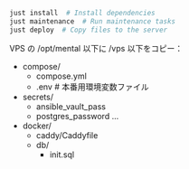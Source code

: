 ```bash
just install  # Install dependencies
just maintenance  # Run maintenance tasks
just deploy  # Copy files to the server
```

VPS の /opt/mental 以下に /vps 以下をコピー：
- compose/
  - compose.yml
  - .env # 本番用環境変数ファイル
- secrets/
  - ansible_vault_pass
  - postgres_password ...
- docker/
  - caddy/Caddyfile
  - db/
    - init.sql
